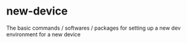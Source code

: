 # new-device
The basic commands / softwares / packages for setting up a new dev environment for a new device
